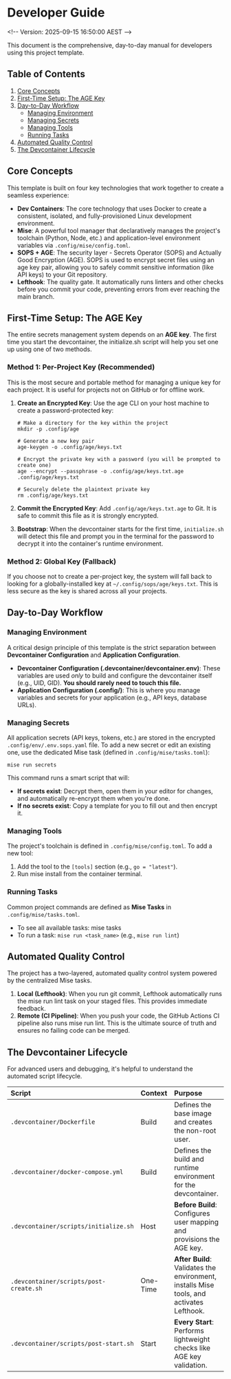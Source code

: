 # **Developer Guide**

\<\!-- Version: 2025-09-15 16:50:00 AEST \--\>

This document is the comprehensive, day-to-day manual for developers using this project template.

## **Table of Contents**

1. [Core Concepts](#core-concepts)  
2. [First-Time Setup: The AGE Key](#first-time-setup-the-age-key)  
3. [Day-to-Day Workflow](#day-to-day-workflow)  
   * [Managing Environment](#managing-environment)  
   * [Managing Secrets](#managing-secrets)  
   * [Managing Tools](#managing-tools)  
   * [Running Tasks](#running-tasks)  
4. [Automated Quality Control](#automated-quality-control)  
5. [The Devcontainer Lifecycle](#the-devcontainer-lifecycle)

## **Core Concepts**

This template is built on four key technologies that work together to create a seamless experience:

* **Dev Containers**: The core technology that uses Docker to create a consistent, isolated, and fully-provisioned Linux development environment.  
* **Mise**: A powerful tool manager that declaratively manages the project's toolchain (Python, Node, etc.) and application-level environment variables via `.config/mise/config.toml`.  
* **SOPS + AGE**: The security layer - Secrets Operator (SOPS) and Actually Good Encryption (AGE). SOPS is used to encrypt secret files using an age key pair, allowing you to safely commit sensitive information (like API keys) to your Git repository.  
* **Lefthook**: The quality gate. It automatically runs linters and other checks before you commit your code, preventing errors from ever reaching the main branch.

## **First-Time Setup: The AGE Key**

The entire secrets management system depends on an **AGE key**. The first time you start the devcontainer, the initialize.sh script will help you set one up using one of two methods.

### **Method 1: Per-Project Key (Recommended)**

This is the most secure and portable method for managing a unique key for each project. It is useful for projects not on GitHub or for offline work.

1. **Create an Encrypted Key**: Use the age CLI on your host machine to create a password-protected key:  
   ```
   # Make a directory for the key within the project  
   mkdir -p .config/age

   # Generate a new key pair  
   age-keygen -o .config/age/keys.txt

   # Encrypt the private key with a password (you will be prompted to create one)  
   age --encrypt --passphrase -o .config/age/keys.txt.age .config/age/keys.txt

   # Securely delete the plaintext private key  
   rm .config/age/keys.txt
   ```

2. **Commit the Encrypted Key**: Add `.config/age/keys.txt.age` to Git. It is safe to commit this file as it is strongly encrypted.  
3. **Bootstrap**: When the devcontainer starts for the first time, `initialize.sh` will detect this file and prompt you in the terminal for the password to decrypt it into the container's runtime environment.

### **Method 2: Global Key (Fallback)**

If you choose not to create a per-project key, the system will fall back to looking for a globally-installed key at `~/.config/sops/age/keys.txt`. This is less secure as the key is shared across all your projects.

## **Day-to-Day Workflow**

### Managing Environment

A critical design principle of this template is the strict separation between **Devcontainer Configuration** and **Application Configuration**.

* **Devcontainer Configuration (.devcontainer/devcontainer.env)**: These variables are used *only* to build and configure the devcontainer itself (e.g., UID, GID). **You should rarely need to touch this file.**  
* **Application Configuration (.config/)**: This is where you manage variables and secrets for your application (e.g., API keys, database URLs).

### **Managing Secrets**

All application secrets (API keys, tokens, etc.) are stored in the encrypted `.config/env/.env.sops.yaml` file. To add a new secret or edit an existing one, use the dedicated Mise task (defined in `.config/mise/tasks.toml`):
```
mise run secrets
```
This command runs a smart script that will:

* **If secrets exist**: Decrypt them, open them in your editor for changes, and automatically re-encrypt them when you're done.  
* **If no secrets exist**: Copy a template for you to fill out and then encrypt it.

### **Managing Tools**

The project's toolchain is defined in `.config/mise/config.toml`. To add a new tool:

1. Add the tool to the `[tools]` section (e.g., `go = "latest"`).  
2. Run mise install from the container terminal.

### **Running Tasks**

Common project commands are defined as **Mise Tasks** in `.config/mise/tasks.toml`.

* To see all available tasks: mise tasks  
* To run a task: `mise run <task_name>` (e.g., `mise run lint`)

## **Automated Quality Control**

The project has a two-layered, automated quality control system powered by the centralized Mise tasks.

1. **Local (Lefthook)**: When you run git commit, Lefthook automatically runs the mise run lint task on your staged files. This provides immediate feedback.  
2. **Remote (CI Pipeline)**: When you push your code, the GitHub Actions CI pipeline also runs mise run lint. This is the ultimate source of truth and ensures no failing code can be merged.

## **The Devcontainer Lifecycle**

For advanced users and debugging, it's helpful to understand the automated script lifecycle.

| Script | Context | Purpose |
| :---- | :---- | :---- |
| `.devcontainer/Dockerfile` | Build | Defines the base image and creates the non-root user. |
| `.devcontainer/docker-compose.yml` | Build | Defines the build and runtime environment for the devcontainer. |
| `.devcontainer/scripts/initialize.sh` | Host | **Before Build**: Configures user mapping and provisions the AGE key. |
| `.devcontainer/scripts/post-create.sh` | One-Time | **After Build**: Validates the environment, installs Mise tools, and activates Lefthook. |
| `.devcontainer/scripts/post-start.sh` | Start | **Every Start**: Performs lightweight checks like AGE key validation. |
